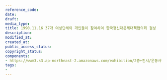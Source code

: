 ```yaml
---
reference_code: 
date: 
draft: 
media_type: 
title: 1990.11.16 37개 여성단체와 개인들이 참여하여 한국정신대문제대책협의회 결성
description: 
modified_at: 
created_at: 
public_access_status: 
copyright_status: 
components:
- https://wwm3.s3.ap-northeast-2.amazonaws.com/exhibition/2층+전시/운동사관/침묵을깨트리다/1990.11.16+37개+여성단체와+개인들이+참여하여+한국정신대문제대책협의회+결성.jpg
tags:
- 
---
```

